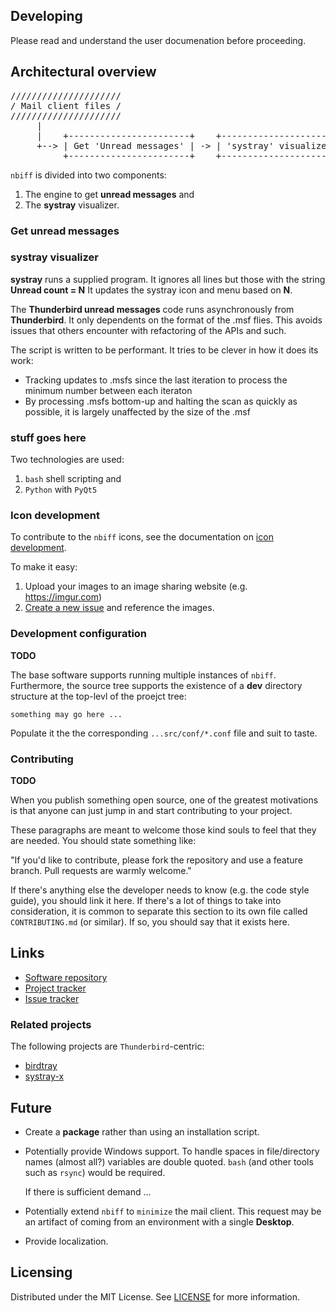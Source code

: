 ## Developing

Please read and understand the user documenation before proceeding.

## Architectural overview
<pre>
/////////////////////
/ Mail client files /
/////////////////////
     |
     |    +-----------------------+    +----------------------+
     +--> | Get 'Unread messages' | -> | 'systray' visualizer |
          +-----------------------+    +----------------------+
</pre>

`nbiff` is divided into two components:

1. The engine to get **unread messages** and
2. The **systray** visualizer.

### Get **unread messages**

### **systray** visualizer

**systray** runs a supplied program.  It ignores all lines but those
with the string **Unread count = N**  It updates the systray icon and
menu based on **N**.

The **Thunderbird unread messages** code runs asynchronously from
**Thunderbird**.  It only dependents on the format of the .msf flies.
This avoids issues that others encounter with refactoring of the APIs
and such.

The script is written to be performant.  It tries to be clever in how
it does its work:

- Tracking updates to .msfs since the last iteration to process the
  minimum number between each iteraton
- By processing .msfs bottom-up and halting the scan as quickly as
  possible, it is largely unaffected by the size of the .msf

### stuff goes here 

Two technologies are used:

1. `bash` shell scripting and
2. `Python` with `PyQt5`

### Icon development

To contribute to the `nbiff` icons, see the documentation on [icon
development](src/icons/README.md).

To make it easy:

1. Upload your images to an image sharing website (e.g. https://imgur.com)
2. [Create a new
   issue](https://github.com/pablo-blueoakdb/nbiff/issues/new) and
   reference the images.

### Development configuration

**TODO**

The base software supports running multiple instances of `nbiff`.
Furthermore, the source tree supports the existence of a **dev**
directory structure at the top-levl of the proejct tree:

```
something may go here ...
```

Populate it the the corresponding `...src/conf/*.conf` file and suit
to taste.

### Contributing

**TODO**

When you publish something open source, one of the greatest motivations is that
anyone can just jump in and start contributing to your project.

These paragraphs are meant to welcome those kind souls to feel that they are
needed. You should state something like:

"If you'd like to contribute, please fork the repository and use a feature
branch. Pull requests are warmly welcome."

If there's anything else the developer needs to know (e.g. the code style
guide), you should link it here. If there's a lot of things to take into
consideration, it is common to separate this section to its own file called
`CONTRIBUTING.md` (or similar). If so, you should say that it exists here.

## Links

- [Software repository](https://github.com/pablo-blueoakdb/nbiff)
- [Project
  tracker](https://github.com/users/pablo-blueoakdb/projects/1)
- [Issue tracker](https://github.com/pablo-blueoakdb/nbiff/issues)

### Related projects

The following projects are `Thunderbird`-centric:

- [birdtray](https://github.com/gyunaev/birdtray)
- [systray-x](https://github.com/Ximi1970/systray-x)

## Future

* Create a **package** rather than using an installation script.
* Potentially provide Windows support.  To handle spaces in
  file/directory names (almost all?) variables are double quoted.
  `bash` (and other tools such as `rsync`) would be required.

  If there is sufficient demand ...
* Potentially extend `nbiff` to `minimize` the mail client.  This
  request may be an artifact of coming from an environment with a
  single **Desktop**.
* Provide localization.

## Licensing

Distributed under the MIT License.  See [LICENSE](LICENSE) for more
information.
